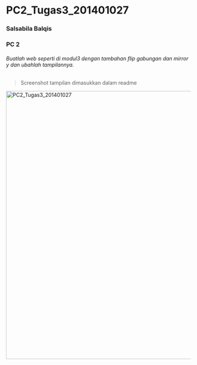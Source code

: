 # PC2_Tugas3_201401027
### Salsabila Balqis
### PC 2


###### Buatlah web seperti di modul3 dengan tambahan flip gabungan dan mirror y dan ubahlah tampilannya.
> Screenshot tampilan dimasukkan dalam readme
<img width="730" alt="PC2_Tugas3_201401027" src="https://user-images.githubusercontent.com/86075019/197110137-62db2149-1406-45ce-ae4c-4c7ce0365fe9.png">

